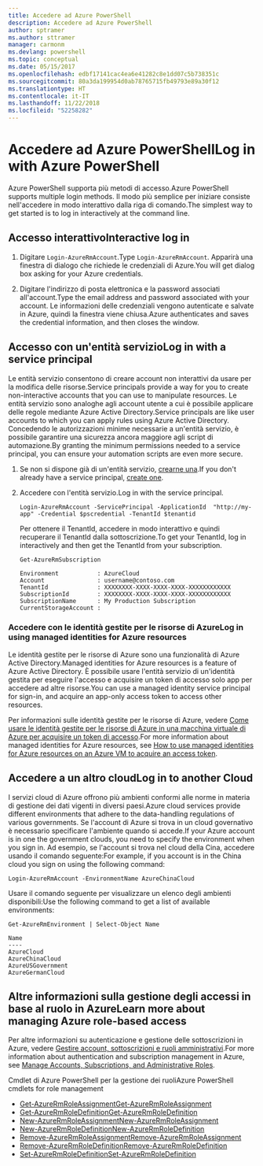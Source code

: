 ```yaml
---
title: Accedere ad Azure PowerShell
description: Accedere ad Azure PowerShell
author: sptramer
ms.author: sttramer
manager: carmonm
ms.devlang: powershell
ms.topic: conceptual
ms.date: 05/15/2017
ms.openlocfilehash: edbf17141cac4ea6e41282c8e1dd07c5b738351c
ms.sourcegitcommit: 80a3da199954d0ab78765715fb49793e89a30f12
ms.translationtype: HT
ms.contentlocale: it-IT
ms.lasthandoff: 11/22/2018
ms.locfileid: "52258282"
---
```

# <a name="log-in-with-azure-powershell"></a><span data-ttu-id="01f1c-103">Accedere ad Azure PowerShell</span><span class="sxs-lookup"><span data-stu-id="01f1c-103">Log in with Azure PowerShell</span></span>

<span data-ttu-id="01f1c-104">Azure PowerShell supporta più metodi di accesso.</span><span class="sxs-lookup"><span data-stu-id="01f1c-104">Azure PowerShell supports multiple login methods.</span></span> <span data-ttu-id="01f1c-105">Il modo più semplice per iniziare consiste nell'accedere in modo interattivo dalla riga di comando.</span><span class="sxs-lookup"><span data-stu-id="01f1c-105">The simplest way to get started is to log in interactively at the command line.</span></span>

## <a name="interactive-log-in"></a><span data-ttu-id="01f1c-106">Accesso interattivo</span><span class="sxs-lookup"><span data-stu-id="01f1c-106">Interactive log in</span></span>

1. <span data-ttu-id="01f1c-107">Digitare `Login-AzureRmAccount`.</span><span class="sxs-lookup"><span data-stu-id="01f1c-107">Type `Login-AzureRmAccount`.</span></span> <span data-ttu-id="01f1c-108">Apparirà una finestra di dialogo che richiede le credenziali di Azure.</span><span class="sxs-lookup"><span data-stu-id="01f1c-108">You will get dialog box asking for your Azure credentials.</span></span>

2. <span data-ttu-id="01f1c-109">Digitare l'indirizzo di posta elettronica e la password associati all'account.</span><span class="sxs-lookup"><span data-stu-id="01f1c-109">Type the email address and password associated with your account.</span></span> <span data-ttu-id="01f1c-110">Le informazioni delle credenziali vengono autenticate e salvate in Azure, quindi la finestra viene chiusa.</span><span class="sxs-lookup"><span data-stu-id="01f1c-110">Azure authenticates and saves the credential information, and then closes the window.</span></span>

## <a name="log-in-with-a-service-principal"></a><span data-ttu-id="01f1c-111">Accesso con un'entità servizio</span><span class="sxs-lookup"><span data-stu-id="01f1c-111">Log in with a service principal</span></span>

<span data-ttu-id="01f1c-112">Le entità servizio consentono di creare account non interattivi da usare per la modifica delle risorse.</span><span class="sxs-lookup"><span data-stu-id="01f1c-112">Service principals provide a way for you to create non-interactive accounts that you can use to manipulate resources.</span></span> <span data-ttu-id="01f1c-113">Le entità servizio sono analoghe agli account utente a cui è possibile applicare delle regole mediante Azure Active Directory.</span><span class="sxs-lookup"><span data-stu-id="01f1c-113">Service principals are like user accounts to which you can apply rules using Azure Active Directory.</span></span> <span data-ttu-id="01f1c-114">Concedendo le autorizzazioni minime necessarie a un'entità servizio, è possibile garantire una sicurezza ancora maggiore agli script di automazione.</span><span class="sxs-lookup"><span data-stu-id="01f1c-114">By granting the minimum permissions needed to a service principal, you can ensure your automation scripts are even more secure.</span></span>

1. <span data-ttu-id="01f1c-115">Se non si dispone già di un'entità servizio, [crearne una](create-azure-service-principal-azureps.md).</span><span class="sxs-lookup"><span data-stu-id="01f1c-115">If you don't already have a service principal, [create one](create-azure-service-principal-azureps.md).</span></span>

2. <span data-ttu-id="01f1c-116">Accedere con l'entità servizio.</span><span class="sxs-lookup"><span data-stu-id="01f1c-116">Log in with the service principal.</span></span>

    ```powershell-interactive
    Login-AzureRmAccount -ServicePrincipal -ApplicationId  "http://my-app" -Credential $pscredential -TenantId $tenantid
    ```

    <span data-ttu-id="01f1c-117">Per ottenere il TenantId, accedere in modo interattivo e quindi recuperare il TenantId dalla sottoscrizione.</span><span class="sxs-lookup"><span data-stu-id="01f1c-117">To get your TenantId, log in interactively and then get the TenantId from your subscription.</span></span>

    ```powershell-interactive
    Get-AzureRmSubscription
    ```

    ```output
    Environment           : AzureCloud
    Account               : username@contoso.com
    TenantId              : XXXXXXXX-XXXX-XXXX-XXXX-XXXXXXXXXXXX
    SubscriptionId        : XXXXXXXX-XXXX-XXXX-XXXX-XXXXXXXXXXXX
    SubscriptionName      : My Production Subscription
    CurrentStorageAccount :
    ```

### <a name="log-in-using-managed-identities-for-azure-resources"></a><span data-ttu-id="01f1c-118">Accedere con le identità gestite per le risorse di Azure</span><span class="sxs-lookup"><span data-stu-id="01f1c-118">Log in using managed identities for Azure resources</span></span>

<span data-ttu-id="01f1c-119">Le identità gestite per le risorse di Azure sono una funzionalità di Azure Active Directory.</span><span class="sxs-lookup"><span data-stu-id="01f1c-119">Managed identities for Azure resources is a feature of Azure Active Directory.</span></span> <span data-ttu-id="01f1c-120">È possibile usare l'entità servizio di un'identità gestita per eseguire l'accesso e acquisire un token di accesso solo app per accedere ad altre risorse.</span><span class="sxs-lookup"><span data-stu-id="01f1c-120">You can use a managed identity service principal for sign-in, and acquire an app-only access token to access other resources.</span></span>

<span data-ttu-id="01f1c-121">Per informazioni sulle identità gestite per le risorse di Azure, vedere [Come usare le identità gestite per le risorse di Azure in una macchina virtuale di Azure per acquisire un token di accesso](/azure/active-directory/managed-identities-azure-resources/how-to-use-vm-token).</span><span class="sxs-lookup"><span data-stu-id="01f1c-121">For more information about managed identities for Azure resources, see [How to use managed identities for Azure resources on an Azure VM to acquire an access token](/azure/active-directory/managed-identities-azure-resources/how-to-use-vm-token).</span></span>

## <a name="log-in-to-another-cloud"></a><span data-ttu-id="01f1c-122">Accedere a un altro cloud</span><span class="sxs-lookup"><span data-stu-id="01f1c-122">Log in to another Cloud</span></span>

<span data-ttu-id="01f1c-123">I servizi cloud di Azure offrono più ambienti conformi alle norme in materia di gestione dei dati vigenti in diversi paesi.</span><span class="sxs-lookup"><span data-stu-id="01f1c-123">Azure cloud services provide different environments that adhere to the data-handling regulations of various governments.</span></span> <span data-ttu-id="01f1c-124">Se l'account di Azure si trova in un cloud governativo è necessario specificare l'ambiente quando si accede.</span><span class="sxs-lookup"><span data-stu-id="01f1c-124">If your Azure account is in one the government clouds, you need to specify the environment when you sign in.</span></span> <span data-ttu-id="01f1c-125">Ad esempio, se l'account si trova nel cloud della Cina, accedere usando il comando seguente:</span><span class="sxs-lookup"><span data-stu-id="01f1c-125">For example, if you account is in the China cloud you sign on using the following command:</span></span>

```powershell-interactive
Login-AzureRmAccount -EnvironmentName AzureChinaCloud
```

<span data-ttu-id="01f1c-126">Usare il comando seguente per visualizzare un elenco degli ambienti disponibili:</span><span class="sxs-lookup"><span data-stu-id="01f1c-126">Use the following command to get a list of available environments:</span></span>

```powershell-interactive
Get-AzureRmEnvironment | Select-Object Name
```

```output
Name
----
AzureCloud
AzureChinaCloud
AzureUSGovernment
AzureGermanCloud
```

## <a name="learn-more-about-managing-azure-role-based-access"></a><span data-ttu-id="01f1c-127">Altre informazioni sulla gestione degli accessi in base al ruolo in Azure</span><span class="sxs-lookup"><span data-stu-id="01f1c-127">Learn more about managing Azure role-based access</span></span>

<span data-ttu-id="01f1c-128">Per altre informazioni su autenticazione e gestione delle sottoscrizioni in Azure, vedere [Gestire account, sottoscrizioni e ruoli amministrativi](/azure/active-directory/role-based-access-control-configure).</span><span class="sxs-lookup"><span data-stu-id="01f1c-128">For more information about authentication and subscription management in Azure, see [Manage Accounts, Subscriptions, and Administrative Roles](/azure/active-directory/role-based-access-control-configure).</span></span>

<span data-ttu-id="01f1c-129">Cmdlet di Azure PowerShell per la gestione dei ruoli</span><span class="sxs-lookup"><span data-stu-id="01f1c-129">Azure PowerShell cmdlets for role management</span></span>

* [<span data-ttu-id="01f1c-130">Get-AzureRmRoleAssignment</span><span class="sxs-lookup"><span data-stu-id="01f1c-130">Get-AzureRmRoleAssignment</span></span>](/powershell/module/AzureRM.Resources/Get-AzureRmRoleAssignment)
* [<span data-ttu-id="01f1c-131">Get-AzureRmRoleDefinition</span><span class="sxs-lookup"><span data-stu-id="01f1c-131">Get-AzureRmRoleDefinition</span></span>](/powershell/module/AzureRM.Resources/Get-AzureRmRoleDefinition)
* [<span data-ttu-id="01f1c-132">New-AzureRmRoleAssignment</span><span class="sxs-lookup"><span data-stu-id="01f1c-132">New-AzureRmRoleAssignment</span></span>](/powershell/module/AzureRM.Resources/New-AzureRmRoleAssignment)
* [<span data-ttu-id="01f1c-133">New-AzureRmRoleDefinition</span><span class="sxs-lookup"><span data-stu-id="01f1c-133">New-AzureRmRoleDefinition</span></span>](/powershell/module/AzureRM.Resources/New-AzureRmRoleDefinition)
* [<span data-ttu-id="01f1c-134">Remove-AzureRmRoleAssignment</span><span class="sxs-lookup"><span data-stu-id="01f1c-134">Remove-AzureRmRoleAssignment</span></span>](/powershell/module/AzureRM.Resources/Remove-AzureRmRoleAssignment)
* [<span data-ttu-id="01f1c-135">Remove-AzureRmRoleDefinition</span><span class="sxs-lookup"><span data-stu-id="01f1c-135">Remove-AzureRmRoleDefinition</span></span>](/powershell/module/AzureRM.Resources/Remove-AzureRmRoleDefinition)
* [<span data-ttu-id="01f1c-136">Set-AzureRmRoleDefinition</span><span class="sxs-lookup"><span data-stu-id="01f1c-136">Set-AzureRmRoleDefinition</span></span>](/powershell/moduel/AzureRM.Resources/Set-AzureRmRoleDefinition)
